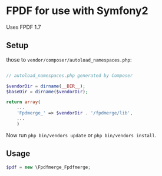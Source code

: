 FPDF for use with Symfony2
==============================

Uses FPDF 1.7

Setup
-----

those to `vendor/composer/autoload_namespaces.php`:

```php

// autoload_namespaces.php generated by Composer

$vendorDir = dirname(__DIR__);
$baseDir = dirname($vendorDir);

return array(
    ...
    'Fpdmerge_' => $vendorDir . '/fpdmerge/lib',
    ...
    )
```

Now run `php bin/vendors update` or `php bin/vendors install`.

Usage
-----

```php
$pdf = new \Fpdfmerge_Fpdfmerge;
```
